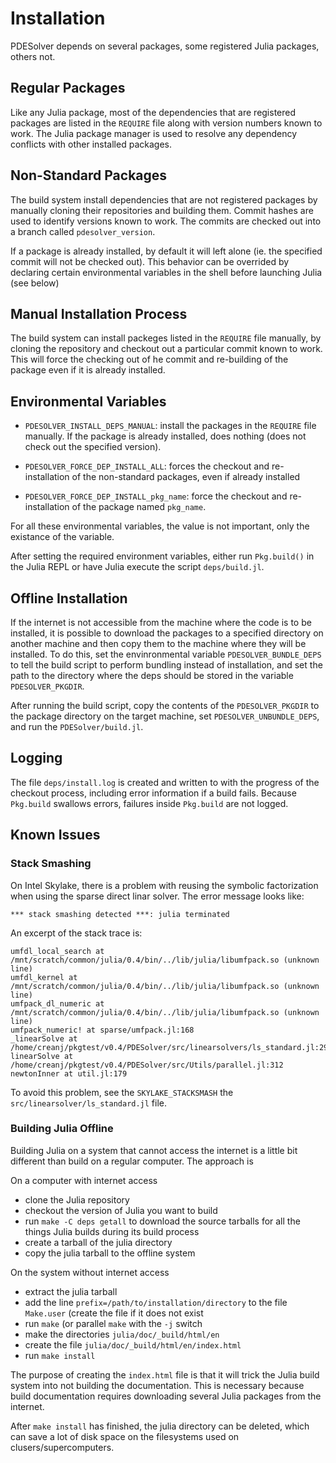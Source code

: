 # Installation

PDESolver depends on several packages, some registered Julia packages, others 
not.

## Regular Packages

Like any Julia package, most of the dependencies that are registered packages
are listed in the `REQUIRE` file along with version numbers known to work.
The Julia package manager is used to resolve any dependency conflicts with 
other installed packages.

## Non-Standard Packages

The build system install dependencies that are not registered packages by manually 
cloning their repositories and building them.  Commit hashes are used to 
identify versions known to work.  The commits are checked out into a branch
called `pdesolver_version`.

If a package is already installed, by default it will left alone (ie. the 
specified commit will not be checked out).  This behavior can be overrided 
by declaring certain environmental variables in the shell before launching 
Julia (see below)


## Manual Installation Process

The build system can install packeges listed in the `REQUIRE` file manually, by 
cloning the repository and checkout out a particular commit known to work.
This will force the checking out of he commit and re-building of the package 
even if it is already installed.

## Environmental Variables

  * `PDESOLVER_INSTALL_DEPS_MANUAL`: install the packages in the `REQUIRE` file
manually.  If the package is already installed, does nothing (does not check
out the specified version).

  * `PDESOLVER_FORCE_DEP_INSTALL_ALL`: forces the checkout and re-installation 
 of the non-standard packages, even if already installed
  * `PDESOLVER_FORCE_DEP_INSTALL_pkg_name`: force the checkout and re-installation
of the package named `pkg_name`.

For all these environmental variables, the value is not important, only the 
existance of the variable.

After setting the required environment variables, either run `Pkg.build()` in
the Julia REPL or have Julia execute the script `deps/build.jl`.


## Offline Installation

If the internet is not accessible from the machine where the code is to be 
installed, it is possible to download the packages to a specified 
directory on another machine and then copy them to the machine where they
will be installed.  To do this, set the envinronmental variable 
`PDESOLVER_BUNDLE_DEPS` to tell the build script to perform bundling instead of 
installation, and set the path to the directory where the deps should be stored
in the variable `PDESOLVER_PKGDIR`.

After running the build script, copy the contents of the `PDESOLVER_PKGDIR` to
the package directory on the target machine, set `PDESOLVER_UNBUNDLE_DEPS`, and
run the `PDESolver/build.jl`.

## Logging

The file `deps/install.log` is created and written to with the progress of the
checkout process, including error information if a build fails.
Because `Pkg.build` swallows errors, failures inside `Pkg.build` are not logged.


## Known Issues

### Stack Smashing

On Intel Skylake, there is a problem with reusing the symbolic factorization
when using the sparse direct linar solver.  The error message looks like:

```
*** stack smashing detected ***: julia terminated
```

An excerpt of the stack trace is:

```
umfdl_local_search at /mnt/scratch/common/julia/0.4/bin/../lib/julia/libumfpack.so (unknown line)
umfdl_kernel at /mnt/scratch/common/julia/0.4/bin/../lib/julia/libumfpack.so (unknown line)
umfpack_dl_numeric at /mnt/scratch/common/julia/0.4/bin/../lib/julia/libumfpack.so (unknown line)
umfpack_numeric! at sparse/umfpack.jl:168
_linearSolve at /home/creanj/pkgtest/v0.4/PDESolver/src/linearsolvers/ls_standard.jl:292
linearSolve at /home/creanj/pkgtest/v0.4/PDESolver/src/Utils/parallel.jl:312
newtonInner at util.jl:179
```

To avoid this problem, see the `SKYLAKE_STACKSMASH` the `src/linearsolver/ls_standard.jl` file.

### Building Julia Offline

Building Julia on a system that cannot access the internet is a little bit
different than build on a regular computer.  The approach is

On a computer with internet access

 * clone the Julia repository
 * checkout the version of Julia you want to build
 * run `make -C deps getall` to download the source tarballs for all the things Julia builds during its build process
 * create a tarball of the julia directory
 * copy the julia tarball to the offline system

On the system without internet access

 * extract the julia tarball
 * add the line `prefix=/path/to/installation/directory` to the file `Make.user` (create the file if it does not exist
 * run `make` (or parallel `make` with the `-j` switch
 * make the directories `julia/doc/_build/html/en`
 * create the file `julia/doc/_build/html/en/index.html`
 * run `make install`

The purpose of creating the `index.html` file is that it will trick the Julia
build system into not building the documentation.  This is necessary because
build documentation requires downloading several Julia packages from the
internet.

After `make install` has finished, the julia directory can be deleted, which
can save a lot of disk space on the filesystems used on clusers/supercomputers.
